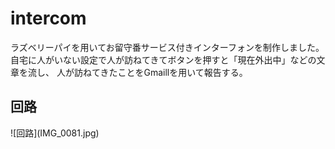 # intercom

ラズベリーパイを用いてお留守番サービス付きインターフォンを制作しました。
自宅に人がいない設定で人が訪ねてきてボタンを押すと「現在外出中」などの文章を流し、
人が訪ねてきたことをGmaillを用いて報告する。

<h2>回路</h2>
![回路](IMG_0081.jpg)
